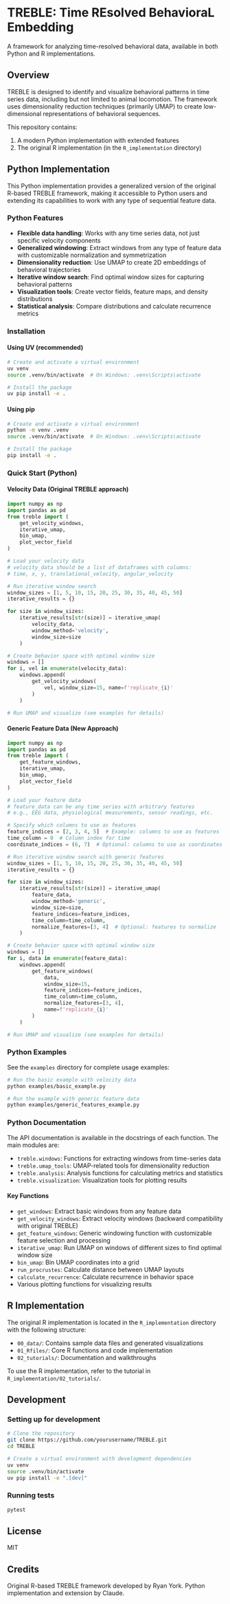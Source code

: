 # TREBLE: Time REsolved BehavioraL Embedding

A framework for analyzing time-resolved behavioral data, available in both Python and R implementations.

## Overview

TREBLE is designed to identify and visualize behavioral patterns in time series data, including but not limited to animal locomotion. The framework uses dimensionality reduction techniques (primarily UMAP) to create low-dimensional representations of behavioral sequences.

This repository contains:
1. A modern Python implementation with extended features
2. The original R implementation (in the `R_implementation` directory)

## Python Implementation

This Python implementation provides a generalized version of the original R-based TREBLE framework, making it accessible to Python users and extending its capabilities to work with any type of sequential feature data.

### Python Features

- **Flexible data handling**: Works with any time series data, not just specific velocity components
- **Generalized windowing**: Extract windows from any type of feature data with customizable normalization and symmetrization
- **Dimensionality reduction**: Use UMAP to create 2D embeddings of behavioral trajectories
- **Iterative window search**: Find optimal window sizes for capturing behavioral patterns
- **Visualization tools**: Create vector fields, feature maps, and density distributions
- **Statistical analysis**: Compare distributions and calculate recurrence metrics

### Installation

#### Using UV (recommended)

```bash
# Create and activate a virtual environment
uv venv
source .venv/bin/activate  # On Windows: .venv\Scripts\activate

# Install the package
uv pip install -e .
```

#### Using pip

```bash
# Create and activate a virtual environment
python -m venv .venv
source .venv/bin/activate  # On Windows: .venv\Scripts\activate

# Install the package
pip install -e .
```

### Quick Start (Python)

#### Velocity Data (Original TREBLE approach)

```python
import numpy as np
import pandas as pd
from treble import (
    get_velocity_windows,
    iterative_umap,
    bin_umap,
    plot_vector_field
)

# Load your velocity data
# velocity_data should be a list of dataframes with columns:
# time, x, y, translational_velocity, angular_velocity

# Run iterative window search
window_sizes = [1, 5, 10, 15, 20, 25, 30, 35, 40, 45, 50]
iterative_results = {}

for size in window_sizes:
    iterative_results[str(size)] = iterative_umap(
        velocity_data, 
        window_method='velocity',
        window_size=size
    )

# Create behavior space with optimal window size
windows = []
for i, vel in enumerate(velocity_data):
    windows.append(
        get_velocity_windows(
            vel, window_size=15, name=f'replicate_{i}'
        )
    )

# Run UMAP and visualize (see examples for details)
```

#### Generic Feature Data (New Approach)

```python
import numpy as np
import pandas as pd
from treble import (
    get_feature_windows,
    iterative_umap,
    bin_umap,
    plot_vector_field
)

# Load your feature data
# feature_data can be any time series with arbitrary features
# e.g., EEG data, physiological measurements, sensor readings, etc.

# Specify which columns to use as features
feature_indices = [2, 3, 4, 5]  # Example: columns to use as features
time_column = 0  # Column index for time
coordinate_indices = (6, 7)  # Optional: columns to use as coordinates for visualization

# Run iterative window search with generic features
window_sizes = [1, 5, 10, 15, 20, 25, 30, 35, 40, 45, 50]
iterative_results = {}

for size in window_sizes:
    iterative_results[str(size)] = iterative_umap(
        feature_data,
        window_method='generic',
        window_size=size,
        feature_indices=feature_indices,
        time_column=time_column,
        normalize_features=[3, 4]  # Optional: features to normalize
    )

# Create behavior space with optimal window size
windows = []
for i, data in enumerate(feature_data):
    windows.append(
        get_feature_windows(
            data,
            window_size=15,
            feature_indices=feature_indices,
            time_column=time_column,
            normalize_features=[3, 4],
            name=f'replicate_{i}'
        )
    )

# Run UMAP and visualize (see examples for details)
```

### Python Examples

See the `examples` directory for complete usage examples:

```bash
# Run the basic example with velocity data
python examples/basic_example.py

# Run the example with generic feature data
python examples/generic_features_example.py
```

### Python Documentation

The API documentation is available in the docstrings of each function. The main modules are:

- `treble.windows`: Functions for extracting windows from time-series data
- `treble.umap_tools`: UMAP-related tools for dimensionality reduction
- `treble.analysis`: Analysis functions for calculating metrics and statistics
- `treble.visualization`: Visualization tools for plotting results

#### Key Functions

- `get_windows`: Extract basic windows from any feature data
- `get_velocity_windows`: Extract velocity windows (backward compatibility with original TREBLE)
- `get_feature_windows`: Generic windowing function with customizable feature selection and processing
- `iterative_umap`: Run UMAP on windows of different sizes to find optimal window size
- `bin_umap`: Bin UMAP coordinates into a grid
- `run_procrustes`: Calculate distance between UMAP layouts
- `calculate_recurrence`: Calculate recurrence in behavior space
- Various plotting functions for visualizing results

## R Implementation

The original R implementation is located in the `R_implementation` directory with the following structure:

- `00_data/`: Contains sample data files and generated visualizations
- `01_Rfiles/`: Core R functions and code implementation
- `02_tutorials/`: Documentation and walkthroughs

To use the R implementation, refer to the tutorial in `R_implementation/02_tutorials/`.

## Development

### Setting up for development

```bash
# Clone the repository
git clone https://github.com/yourusername/TREBLE.git
cd TREBLE

# Create a virtual environment with development dependencies
uv venv
source .venv/bin/activate
uv pip install -e ".[dev]"
```

### Running tests

```bash
pytest
```

## License

MIT

## Credits

Original R-based TREBLE framework developed by Ryan York.
Python implementation and extension by Claude.